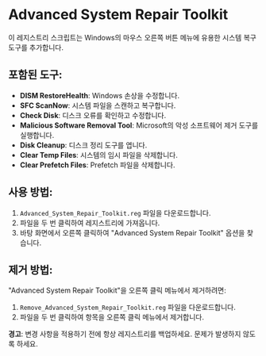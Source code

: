 # Advanced System Repair Toolkit

이 레지스트리 스크립트는 Windows의 마우스 오른쪽 버튼 메뉴에 유용한 시스템 복구 도구를 추가합니다.

## 포함된 도구:
- **DISM RestoreHealth**: Windows 손상을 수정합니다.
- **SFC ScanNow**: 시스템 파일을 스캔하고 복구합니다.
- **Check Disk**: 디스크 오류를 확인하고 수정합니다.
- **Malicious Software Removal Tool**: Microsoft의 악성 소프트웨어 제거 도구를 실행합니다.
- **Disk Cleanup**: 디스크 정리 도구를 엽니다.
- **Clear Temp Files**: 시스템의 임시 파일을 삭제합니다.
- **Clear Prefetch Files**: Prefetch 파일을 삭제합니다.

## 사용 방법:
1. `Advanced_System_Repair_Toolkit.reg` 파일을 다운로드합니다.
2. 파일을 두 번 클릭하여 레지스트리에 가져옵니다.
3. 바탕 화면에서 오른쪽 클릭하여 "Advanced System Repair Toolkit" 옵션을 찾습니다.

## 제거 방법:
"Advanced System Repair Toolkit"을 오른쪽 클릭 메뉴에서 제거하려면:
1. `Remove_Advanced_System_Repair_Toolkit.reg` 파일을 다운로드합니다.
2. 파일을 두 번 클릭하여 항목을 오른쪽 클릭 메뉴에서 제거합니다.

**경고**: 변경 사항을 적용하기 전에 항상 레지스트리를 백업하세요. 문제가 발생하지 않도록 하세요.
